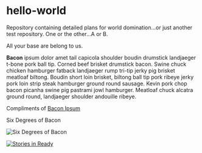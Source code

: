 # hello-world
Repository containing detailed plans for world domination...or just another test repository.  One or the other...A or B.

All your base are belong to us.

**Bacon** ipsum dolor amet tail capicola shoulder boudin drumstick landjaeger t-bone pork ball tip. Corned beef brisket drumstick bacon. Swine chuck chicken hamburger fatback landjaeger rump tri-tip jerky pig brisket meatloaf biltong. Boudin short loin brisket, biltong ball tip pork ribeye jerky pork loin strip steak hamburger ground round sausage. Kevin pork chop bacon picanha swine pig pastrami jowl hamburger. Meatloaf chuck alcatra ground round, landjaeger shoulder andouille ribeye.

Compliments of [Bacon Ipsum](https://baconipsum.com/)

Six Degrees of Bacon

![Six Degrees of Bacon][Bacon]

[Bacon]:http://blog.estately.com/assets/kevin-bacon-art-jason-mecier.jpg

[![Stories in Ready](https://badge.waffle.io/caseybain/hello-world.png?label=ready&title=Ready)](http://waffle.io/caseybain/hello-world)

